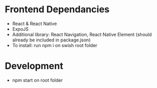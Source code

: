 Frontend Dependancies
============================
- React & React Native
- ExpoJS 
- Additional library: React  Navigation, React Native Element (should already be included in package.json)
- To install: run npm i on swish root folder 

Development
============================
- npm start on root folder
